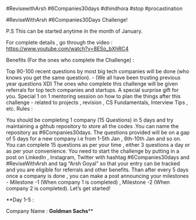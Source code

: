 
#RevisewithArsh #6Companies30days #dhindhora #stop #procastination
 
#ReviseWithArsh #6Companies30Days Challenge!

P.S This can be started anytime in the month of January.

For complete details , go through the video : https://www.youtube.com/watch?v=8ESo_bXhRC4


Benefits (For the ones who complete the Challenge) :

Top 90-100 recent questions by most big tech companies will be done (who knows you get the same question). - (We all have been trusting previous year questions XD)
The ones who complete this challenge will be given referrals for top tech companies and startups.
A special surprise gift for you.
Special 1 on 1 mentoring session on how to plan the things after this challenge - related to projects , revision , CS Fundamentals, Interview Tips , etc.
Rules :

You should be completing 1 company (15 Questions) in 5 days and try maintaining a github repository to store all the codes .You can name the repository as #6Companies30days.
The questions provided will be on a gap of 5 days for a new company i.e from 1-5th Jan , 6th-10th Jan and so on.
You can complete 15 questions as per your time , either 3 questions a day or as per your convenience.
You need to start the challenge by putting in a post on LinkedIn , Instagram, Twitter with hashtag #6Companies30days and #ReviseWithArsh and tag “Arsh Goyal” so that your entry can be tracked and you are eligible for referrals and other benefits.
Than after every 5 days once a company is done , you can make a post announcing your milestones - Milestone -1 (When company 1 is completed) , Milestone -2 (When company 2 is completed).
Let’s get started!


**Day 1-5 :

Company Name : **Goldman Sachs****
